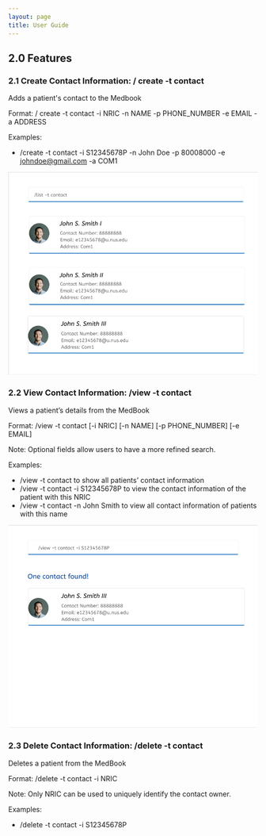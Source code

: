 ```yaml
---
layout: page
title: User Guide
---
```


## 2.0 Features

### 2.1 Create Contact Information: / create -t contact

Adds a patient's contact to the Medbook

Format: / create -t contact -i NRIC -n NAME -p PHONE_NUMBER -e EMAIL -a ADDRESS

Examples:
* /create -t contact -i S12345678P -n John Doe -p 80008000 -e johndoe@gmail.com -a COM1


![UI](images/user-guide/feature2_1.png)


### 2.2 View Contact Information: /view -t contact

Views a patient’s details from the MedBook

Format: /view -t contact [-i NRIC] [-n NAME] [-p PHONE_NUMBER] [-e EMAIL]

Note: Optional fields allow users to have a more refined search.

Examples:
* /view -t contact to show all patients’ contact information
* /view -t contact -i S12345678P to view the contact information of the patient with this NRIC
* /view -t contact -n John Smith to view all contact information of patients with this name

![Ui](images/user-guide/feature2_2.png)

### 2.3 Delete Contact Information: /delete -t contact

Deletes a patient from the MedBook

Format: /delete -t contact -i NRIC

Note: Only NRIC can be used to uniquely identify the contact owner.

Examples:
* /delete -t contact -i S12345678P

